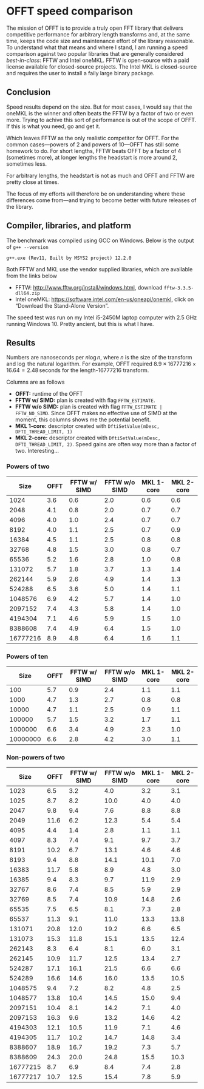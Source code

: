 # OFFT speed comparison

The mission of OFFT is to provide a truly open FFT library that delivers competitive performance for arbitrary length transforms and, at the same time, keeps the code size and maintenance effort of the library reasonable. To understand what that means and where I stand, I am running a speed comparison against two popular libraries that are generally considered *best-in-class*: FFTW and Intel oneMKL. FFTW is open-source with a paid license available for closed-source projects. The Intel MKL is closed-source and requires the user to install a faily large binary package.

## Conclusion

Speed results depend on the size. But for most cases, I would say that the oneMKL is the winner and often beats the FFTW by a factor of two or even more. Trying to achive this sort of performance is out of the scope of OFFT. If this is what you need, go and get it.

Which leaves FFTW as the only realistic competitor for OFFT. For the common cases&mdash;powers of 2 and powers of 10&mdash;OFFT has still some homework to do. For short lengths, FFTW beats OFFT by a factor of 4 (sometimes more), at longer lengths the headstart is more around 2, sometimes less.

For arbitrary lengths, the headstart is not as much and OFFT and FFTW are pretty close at times.

The focus of my efforts will therefore be on understanding where these differences come from&mdash;and trying to become better with future releases of the library.


## Compiler, libraries, and platform

The benchmark was compiled using GCC on Windows. Below is the output of `g++ --version`
```
g++.exe (Rev11, Built by MSYS2 project) 12.2.0
```
Both FFTW and MKL use the vendor supplied libraries, which are available from the links below
- FFTW: <http://www.fftw.org/install/windows.html>, download `fftw-3.3.5-dll64.zip`
- Intel oneMKL: <https://software.intel.com/en-us/oneapi/onemkl>, click on “Download the Stand-Alone Version”.

The speed test was run on my Intel i5-2450M laptop computer with 2.5 GHz running Windows 10. Pretty ancient, but this is what I have.

## Results

Numbers are nanoseconds per $n \log n$, where $n$ is the size of the transform and $\log$ the natural logarithm. For example, OFFT required $8.9 \times 16777216 \times 16.64 = 2.48\,\text{seconds}$ for the length-16777216 transform. 

Columns are as follows
- **OFFT:** runtime of the OFFT
- **FFTW w/ SIMD:** plan is created with flag `FFTW_ESTIMATE`.
- **FFTW w/o SIMD:** plan is created with flag `FFTW_ESTIMATE | FFTW_NO_SIMD`. Since OFFT makes no effective use of SIMD at the moment, this columns shows me the potential benefit.
- **MKL 1-core:** descriptor created with `DftiSetValue(mDesc, DFTI_THREAD_LIMIT, 1)`
- **MKL 2-core:** descriptor created with `DftiSetValue(mDesc, DFTI_THREAD_LIMIT, 2)`. Speed gains are often way more than a factor of two. Interesting...


### Powers of two

|    Size     |    OFFT    | FFTW w/ SIMD | FFTW w/o SIMD | MKL 1-core | MKL 2-core |
|-------------|------------|--------------|---------------|------------|------------|
|        1024 |        3.6 |          0.6 |           2.0 |        0.6 |        0.6 |
|        2048 |        4.1 |          0.8 |           2.0 |        0.7 |        0.7 |
|        4096 |        4.0 |          1.0 |           2.4 |        0.7 |        0.7 |
|        8192 |        4.0 |          1.1 |           2.5 |        0.7 |        0.9 |
|       16384 |        4.5 |          1.1 |           2.5 |        0.8 |        0.8 |
|       32768 |        4.8 |          1.5 |           3.0 |        0.8 |        0.7 |
|       65536 |        5.2 |          1.6 |           2.8 |        1.0 |        0.8 |
|      131072 |        5.7 |          1.8 |           3.7 |        1.3 |        1.4 |
|      262144 |        5.9 |          2.6 |           4.9 |        1.4 |        1.3 |
|      524288 |        6.5 |          3.6 |           5.0 |        1.4 |        1.1 |
|     1048576 |        6.9 |          4.2 |           5.7 |        1.4 |        1.0 |
|     2097152 |        7.4 |          4.3 |           5.8 |        1.4 |        1.0 |
|     4194304 |        7.1 |          4.6 |           5.9 |        1.5 |        1.0 |
|     8388608 |        7.4 |          4.9 |           6.4 |        1.5 |        1.0 |
|    16777216 |        8.9 |          4.8 |           6.4 |        1.6 |        1.1 |

### Powers of ten

|    Size     |    OFFT    | FFTW w/ SIMD | FFTW w/o SIMD | MKL 1-core | MKL 2-core |
|-------------|------------|--------------|---------------|------------|------------|
|         100 |        5.7 |          0.9 |           2.4 |        1.1 |        1.1 |
|        1000 |        4.7 |          1.3 |           2.7 |        0.8 |        0.8 |
|       10000 |        4.7 |          1.1 |           2.5 |        0.9 |        1.1 |
|      100000 |        5.7 |          1.5 |           3.2 |        1.7 |        1.1 |
|     1000000 |        6.6 |          3.4 |           4.9 |        2.3 |        1.0 |
|    10000000 |        6.6 |          2.8 |           4.2 |        3.0 |        1.1 |

### Non-powers of two

|    Size     |    OFFT    | FFTW w/ SIMD | FFTW w/o SIMD | MKL 1-core | MKL 2-core |
|-------------|------------|--------------|---------------|------------|------------|
|        1023 |        6.5 |          3.2 |           4.0 |        3.2 |        3.1 |
|        1025 |        8.7 |          8.2 |          10.0 |        4.0 |        4.0 |
|        2047 |        9.8 |          9.4 |           7.6 |        8.8 |        8.8 |
|        2049 |       11.6 |          6.2 |          12.3 |        5.4 |        5.4 |
|        4095 |        4.4 |          1.4 |           2.8 |        1.1 |        1.1 |
|        4097 |        8.3 |          7.4 |           9.1 |        9.7 |        3.7 |
|        8191 |       10.2 |          6.7 |          13.1 |        4.6 |        4.6 |
|        8193 |        9.4 |          8.8 |          14.1 |       10.1 |        7.0 |
|       16383 |       11.7 |          5.8 |           8.9 |        4.8 |        3.0 |
|       16385 |        9.4 |          8.3 |           9.7 |       11.9 |        2.9 |
|       32767 |        8.6 |          7.4 |           8.5 |        5.9 |        2.9 |
|       32769 |        8.5 |          7.4 |          10.9 |       14.8 |        2.6 |
|       65535 |        7.5 |          6.5 |           8.1 |        7.3 |        2.8 |
|       65537 |       11.3 |          9.1 |          11.0 |       13.3 |       13.8 |
|      131071 |       20.8 |         12.0 |          19.2 |        6.6 |        6.5 |
|      131073 |       15.3 |         11.8 |          15.1 |       13.5 |       12.4 |
|      262143 |        8.3 |          6.4 |           8.1 |        6.0 |        3.1 |
|      262145 |       10.9 |         11.7 |          12.5 |       13.4 |        2.7 |
|      524287 |       17.1 |         16.1 |          21.5 |        6.6 |        6.6 |
|      524289 |       16.6 |         14.6 |          16.0 |       13.5 |       10.5 |
|     1048575 |        9.4 |          7.2 |           8.2 |        4.8 |        2.5 |
|     1048577 |       13.8 |         10.4 |          14.5 |       15.0 |        9.4 |
|     2097151 |       10.4 |          8.1 |          14.2 |        7.1 |        4.0 |
|     2097153 |       16.3 |          9.6 |          13.2 |       14.6 |        4.2 |
|     4194303 |       12.1 |         10.5 |          11.9 |        7.1 |        4.6 |
|     4194305 |       11.7 |         10.2 |          14.7 |       14.8 |        3.4 |
|     8388607 |       18.9 |         16.7 |          19.2 |        7.3 |        5.7 |
|     8388609 |       24.3 |         20.0 |          24.8 |       15.5 |       10.3 |
|    16777215 |        8.7 |          6.9 |           8.4 |        7.4 |        2.8 |
|    16777217 |       10.7 |         12.5 |          15.4 |        7.8 |        5.9 |